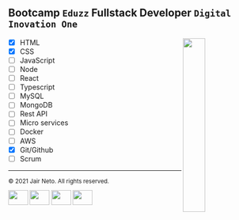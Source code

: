 ## Bootcamp `Eduzz` Fullstack Developer `Digital Inovation One`

<a href="#"><img align="right" width="30%" height="" src="https://hermes.digitalinnovation.one/tracks/4b31603d-4691-42bb-b588-415285a592a5.png" alt="" /></a>

- [x] HTML
- [x] CSS
- [ ] JavaScript
- [ ] Node
- [ ] React
- [ ] Typescript
- [ ] MySQL
- [ ] MongoDB
- [ ] Rest API
- [ ] Micro services
- [ ] Docker
- [ ] AWS
- [x] Git/Github
- [ ] Scrum

---

  <footer>
      <small>© 2021 Jair Neto. All rights reserved.<a href="https://www.linkedin.com/in/jair-monteiro-2a4a55aa/"
      target="_blank"></a>
                          
  <p align="left" >
  
  <a href="https://twitter.com/JairMonteiro" target="blank"><img align="center" src="https://cdn.jsdelivr.net/npm/simple-icons@3.0.1/icons/twitter.svg" alt="" height="30" width="40" /></a>
  <a href="https://www.linkedin.com/in/jair-monteiro-2a4a55aa/" target="blank"><img align="center" src="https://cdn.jsdelivr.net/npm/simple-icons@3.0.1/icons/linkedin.svg" alt="" height="30" width="40" /></a>
  <a href="your link" target="blank"><img align="center" src="https://cdn.jsdelivr.net/npm/simple-icons@3.0.1/icons/instagram.svg" alt="" height="30" width="40" /></a>
  <a href="https://www.youtube.com/channel/UC9ciqwerp6HMTNrmMBy3PZw" target="blank"><img align="center" src="https://cdn.jsdelivr.net/npm/simple-icons@3.0.1/icons/youtube.svg" alt="" height="30" width="40" /></a>
  </p>
